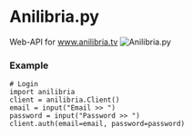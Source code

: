 # Anilibria.py
Web-API for www.anilibria.tv
![Anilibria.py](https://anilibria.app/res/images/og_image.jpg?1598792059)

### Example
```python3
# Login
import anilibria
client = anilibria.Client()
email = input("Email >> ")
password = input("Password >> ")
client.auth(email=email, password=password)
```

